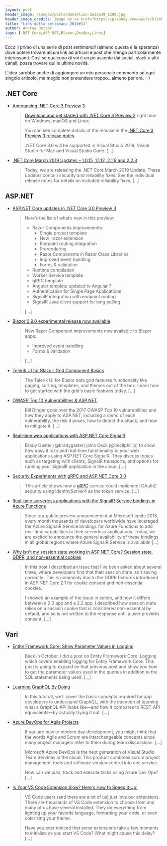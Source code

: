 ```yaml
---
layout: post
header_image: /images/posts/dandelion-2612639_1280.jpg
header_image_credits: Image by <a href="https://pixabay.com/users/klimkin-1298145/?utm_source=link-attribution&amp;utm_medium=referral&amp;utm_campaign=image&amp;utm_content=2612639">klimkin</a> from <a href="https://pixabay.com/?utm_source=link-attribution&amp;utm_medium=referral&amp;utm_campaign=image&amp;utm_content=2612639">Pixabay</a>
title: "Link della settimana 2019#11"
author: Andrea Dottor
tags: [.NET Core,ASP.NET,Blazor,DevOps,Links]
---
```


Ecco il primo di una serie di post *settimanali* (almeno questa è la speranza) dove potere trovare alcuni link ad articoli e post che ritengo particolarmente interessanti. Così se qualcuno di voi è un pò assente dai social, slack o altri canali, possa trovare qui le ultime novità.
<!--more-->
L'idea sarebbe anche di aggiungere un mio personale commento ad ogni singolo articolo, ma meglio non pretendere troppo...almeno per ora. :-)

## .NET Core

* [Announcing .NET Core 3 Preview 3](https://devblogs.microsoft.com/dotnet/announcing-net-core-3-preview-3/)
    >[Download and get started with .NET Core 3 Preview 3](https://aka.ms/netcore3download) right now on Windows, macOS and Linux.
    >
    >You can see complete details of the release in the [.NET Core 3 Preview 3 release notes](https://aka.ms/netcore3releasenotes).
    >
    >.NET Core 3.0 will be supported in Visual Studio 2019, Visual Studio for Mac and Visual Studio Code. [...]

* [.NET Core March 2019 Updates – 1.0.15, 1.1.12, 2.1.9 and 2.2.3](https://devblogs.microsoft.com/dotnet/net-core-march-2019/)
    >Today, we are releasing the .NET Core March 2019 Update. These updates contain security and reliability fixes. See the individual release notes for details on included reliability fixes. [...]

## ASP&#46;NET

* [ASP.NET Core updates in .NET Core 3.0 Preview 3](https://devblogs.microsoft.com/aspnet/asp-net-core-updates-in-net-core-3-0-preview-3/)
    > Here’s the list of what’s new in this preview:
    >* Razor Components improvements:
    >    * Single project template
    >    * New .razor extension
    >    * Endpoint routing integration
    >    * Prerendering
    >    * Razor Components in Razor Class Libraries
    >    * Improved event handling
    >    * Forms & validation
    >* Runtime compilation
    >* Worker Service template
    >* gRPC template
    >* Angular template updated to Angular 7
    >* Authentication for Single Page Applications
    >* SignalR integration with endpoint routing
    >* SignalR Java client support for long polling 
    >
    >[...]
		
* [Blazor 0.9.0 experimental release now available](https://devblogs.microsoft.com/aspnet/blazor-0-9-0-experimental-release-now-available/)
    >New Razor Component improvements now available to Blazor apps:
    >* Improved event handling
    >* Forms & validation 
    >
    >[...]

* [Telerik UI for Blazor: Grid Component Basics](https://www.telerik.com/blogs/telerik-ui-for-blazor-grid-component-basics)
    >The Telerik UI for Blazor data grid features functionality like paging, sorting, templates, and themes out of the box. Learn how to get started with the grid's basic features today. [...]

	
* [OWASP Top 10 Vulnerabilities & ASP.NET](https://www.infoq.com/presentations/owasp-top-10-vulnerabilities-2017)
    >Bill Dinger goes over the 2017 OWASP Top 10 vulnerabilities and how they apply to ASP&#46;NET, including a demo of each vulnerability, the risk it poses, how to detect the attack, and how to mitigate it. [...]

* [Real-time web applications with ASP.NET Core SignalR](https://channel9.msdn.com/Shows/On-NET/Real-time-web-applications-with-ASPNET-Core-SignalR)
    >Brady Gaster (@bradygaster) joins Cecil (@cecilphillip) to show how easy it is to add real-time functionality to your web applications using ASP&#46;NET Core SignalR. They discuss topics such as targeting with clients, SignalR transports, and options for running your SignalR application in the cloud. [...]

* [Security Experiments with gRPC and ASP.NET Core 3.0](https://damienbod.com/2019/03/06/security-experiments-with-grpc-and-asp-net-core-3-0/)
    >This article shows how a [gRPC](https://grpc.io/) service could implement OAuth2 security using IdentityServer4 as the token service. [...]

* [Real-time serverless applications with the SignalR Service bindings in Azure Functions](https://azure.microsoft.com/it-it/blog/real-time-serverless-applications-with-the-signalr-service-bindings-in-azure-functions/)
    >Since our public preview announcement at Microsoft Ignite 2018, every month thousands of developers worldwide have leveraged the Azure SignalR Service bindings for Azure Functions to add real-time capabilities to their serverless applications. Today, we are excited to announce the general availability of these bindings in all global regions where Azure SignalR Service is available! [...]

* [Why isn't my session state working in ASP.NET Core? Session state, GDPR, and non-essential cookies](https://andrewlock.net/session-state-gdpr-and-non-essential-cookies/)
    >In this post I described an issue that I've been asked about several times, where developers find that their session state isn't saving correctly. This is commonly due to the GDPR features introduced in ASP&#46;NET Core 2.1 for cookie consent and non-essential cookies.
    >
    >I showed an example of the issue in action, and how it differs between a 2.0 app and a 2.2 app. I described how session state relies on a session cookie that is considered non-essential by default, and so is not written to the response until a user provides consent. [...]

## Vari

* [Entity Framework Core: Show Parameter Values in Logging](https://itnext.io/entity-framework-core-show-parameter-values-in-logging-5ac58b6a4929)
    >Back in October, I did a post on Entity Framework Core: Logging which covers enabling logging for Entity Framework Core. This post is going to expand on that previous post and show you how to get the parameter values used in the queries in addition to the SQL statements being used. [...]

* [Learning GraphQL By Doing](https://blog.digitalocean.com/learning-graphql-by-doing/)
    >In this tutorial, we’ll cover the basic concepts required for app developers to understand GraphQL, with the intention of learning what a GraphQL API looks like—and how it compares to REST-API equivalents—by actually trying it out. [...]

* [Azure DevOps for Agile Projects](https://www.mssqltips.com/sqlservertip/5732/azure-devops-for-agile-projects)
    >If you are new to modern day development, you might think that the words Agile and Scrum are interchangeable concepts since many project managers refer to them during team discussions. [...]
    >
    >Microsoft Azure DevOps is the next generation of Visual Studio Team Services in the cloud.  This product combines scrum project management tools and software version control into one service.
    >
    >How can we plan, track and execute tasks using Azure Dev Ops? [...]

* [Is Your VS Code Extension Slow? Here's How to Speed it Up!](https://dev.to/azure/is-your-vs-code-extension-slow-heres-how-to-speed-it-up-4d66)
    >VS Code users (and there are a lot of us) just love our extensions. There are thousands of VS Code extension to choose from and many of us have several installed. They do everything from lighting up your favorite language, formatting your code, or even colorizing your theme.
    >
    >Have you ever noticed that some extensions take a few moments to initialize as you start VS Code? What might cause this delay? [...]


